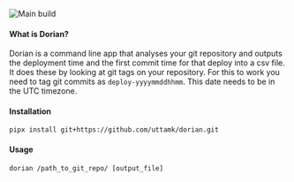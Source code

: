![Main build](https://github.com/uttamk/dorian/actions/workflows/build.yml/badge.svg?branch=main)

#### What is Dorian?

Dorian is a command line app that analyses your git repository and outputs the deployment time and the first commit time
for that deploy into a csv file.
It does these by looking at git tags on your repository. For this to work you need to tag git commits
as `deploy-yyyymmddhhmm`. This date needs to be in the UTC timezone.

#### Installation

```shell
pipx install git+https://github.com/uttamk/dorian.git
```

#### Usage

```shell
dorian /path_to_git_repo/ [output_file]
```


